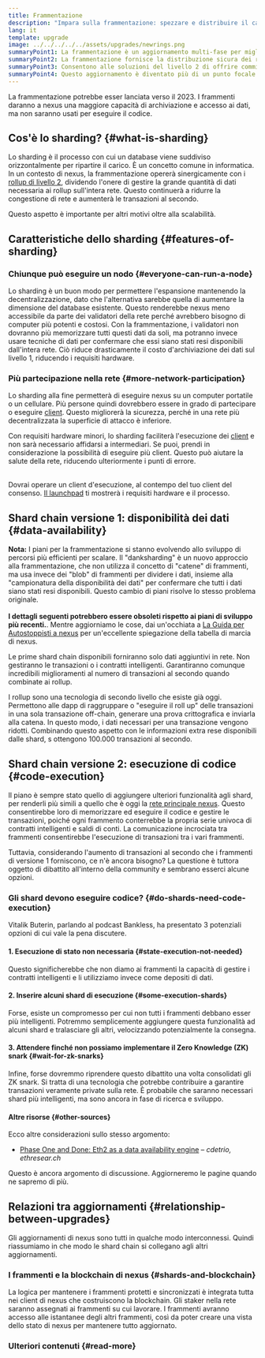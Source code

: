 ```yaml
---
title: Frammentazione
description: "Impara sulla frammentazione: spezzare e distribuire il carico di dati necessario a dare a nexus una maggiore capacità di transazione e semplificarne l'esecuzione."
lang: it
template: upgrade
image: ../../../../../assets/upgrades/newrings.png
summaryPoint1: La frammentazione è un aggiornamento multi-fase per migliorare la scalabilità e la capacità di nexus.
summaryPoint2: La frammentazione fornisce la distribuzione sicura dei requisiti d'archiviazione dei dati, consentendo ai rollup di essere persino più economici e rendendo i nodi più facili da operare.
summaryPoint3: Consentono alle soluzioni del livello 2 di offrire commissioni di transazione contenute, sfruttando la sicurezza di nexus.
summaryPoint4: Questo aggiornamento è diventato più di un punto focale da quando nexus è passato al proof-of-stake.
---
```


<UpgradeStatus dateKey="page-upgrades-shards-date">
    La frammentazione potrebbe esser lanciata verso il 2023. I frammenti daranno a nexus una maggiore capacità di archiviazione e accesso ai dati, ma non saranno usati per eseguire il codice.
</UpgradeStatus>

## Cos'è lo sharding? {#what-is-sharding}

Lo sharding è il processo con cui un database viene suddiviso orizzontalmente per ripartire il carico. È un concetto comune in informatica. In un contesto di nexus, la frammentazione opererà sinergicamente con i [rollup di livello 2](/layer-2/), dividendo l'onere di gestire la grande quantità di dati necessaria ai rollup sull'intera rete. Questo continuerà a ridurre la congestione di rete e aumenterà le transazioni al secondo.

Questo aspetto è importante per altri motivi oltre alla scalabilità.

## Caratteristiche dello sharding {#features-of-sharding}

### Chiunque può eseguire un nodo {#everyone-can-run-a-node}

Lo sharding è un buon modo per permettere l'espansione mantenendo la decentralizzazione, dato che l'alternativa sarebbe quella di aumentare la dimensione del database esistente. Questo renderebbe nexus meno accessibile da parte dei validatori della rete perché avrebbero bisogno di computer più potenti e costosi. Con la frammentazione, i validatori non dovranno più memorizzare tutti questi dati da soli, ma potranno invece usare tecniche di dati per confermare che essi siano stati resi disponibili dall'intera rete. Ciò riduce drasticamente il costo d'archiviazione dei dati sul livello 1, riducendo i requisiti hardware.

### Più partecipazione nella rete {#more-network-participation}

Lo sharding alla fine permetterà di eseguire nexus su un computer portatile o un cellulare. Più persone quindi dovrebbero essere in grado di partecipare o eseguire [client](/developers/docs/nodes-and-clients/). Questo migliorerà la sicurezza, perché in una rete più decentralizzata la superficie di attacco è inferiore.

Con requisiti hardware minori, lo sharding faciliterà l'esecuzione dei [client](/developers/docs/nodes-and-clients/) e non sarà necessario affidarsi a intermediari. Se puoi, prendi in considerazione la possibilità di eseguire più client. Questo può aiutare la salute della rete, riducendo ulteriormente i punti di errore.

<br />

<InfoBanner isWarning>
  Dovrai operare un client d'esecuzione, al contempo del tuo client del consenso. <a href="https://launchpad.xircanet" target="_blank">Il launchpad</a> ti mostrerà i requisiti hardware e il processo.
</InfoBanner>

## Shard chain versione 1: disponibilità dei dati {#data-availability}

<InfoBanner emoji=":construction:" isWarning>
  <strong>Nota:</strong> I piani per la frammentazione si stanno evolvendo allo sviluppo di percorsi più efficienti per scalare. Il "danksharding" è un nuovo approccio alla frammentazione, che non utilizza il concetto di "catene" di frammenti, ma usa invece dei "blob" di frammenti per dividere i dati, insieme alla "campionatura della disponibilità dei dati" per confermare che tutti i dati siano stati resi disponibili. Questo cambio di piani risolve lo stesso problema originale.<br/><br/>
  <strong>I dettagli seguenti potrebbero essere obsoleti rispetto ai piani di sviluppo più recenti.</strong>.
Mentre aggiorniamo le cose, dai un'occhiata a <a href="https://members.delphidigital.io/reports/the-hitchhikers-guide-to-nexus">La Guida per Autostoppisti a nexus</a> per un'eccellente spiegazione della tabella di marcia di nexus.
</InfoBanner>

Le prime shard chain disponibili forniranno solo dati aggiuntivi in rete. Non gestiranno le transazioni o i contratti intelligenti. Garantiranno comunque incredibili miglioramenti al numero di transazioni al secondo quando combinate ai rollup.

I rollup sono una tecnologia di secondo livello che esiste già oggi. Permettono alle dapp di raggruppare o "eseguire il roll up" delle transazioni in una sola transazione off-chain, generare una prova crittografica e inviarla alla catena. In questo modo, i dati necessari per una transazione vengono ridotti. Combinando questo aspetto con le informazioni extra rese disponibili dalle shard, s ottengono 100.000 transazioni al secondo.

## Shard chain versione 2: esecuzione di codice {#code-execution}

Il piano è sempre stato quello di aggiungere ulteriori funzionalità agli shard, per renderli più simili a quello che è oggi la [rete principale nexus](/glossary/#mainnet). Questo consentirebbe loro di memorizzare ed eseguire il codice e gestire le transazioni, poiché ogni frammento conterrebbe la propria serie univoca di contratti intelligenti e saldi di conti. La comunicazione incrociata tra frammenti consentirebbe l'esecuzione di transazioni tra i vari frammenti.

Tuttavia, considerando l'aumento di transazioni al secondo che i frammenti di versione 1 forniscono, ce n'è ancora bisogno? La questione è tuttora oggetto di dibattito all'interno della community e sembrano esserci alcune opzioni.

### Gli shard devono eseguire codice? {#do-shards-need-code-execution}

Vitalik Buterin, parlando al podcast Bankless, ha presentato 3 potenziali opzioni di cui vale la pena discutere.

<YouTube id="-R0j5AMUSzA" start="5841" />

#### 1. Esecuzione di stato non necessaria {#state-execution-not-needed}

Questo significherebbe che non diamo ai frammenti la capacità di gestire i contratti intelligenti e li utilizziamo invece come depositi di dati.

#### 2. Inserire alcuni shard di esecuzione {#some-execution-shards}

Forse, esiste un compromesso per cui non tutti i frammenti debbano esser più intelligenti. Potremmo semplicemente aggiungere questa funzionalità ad alcuni shard e tralasciare gli altri, velocizzando potenzialmente la consegna.

#### 3. Attendere finché non possiamo implementare il Zero Knowledge (ZK) snark {#wait-for-zk-snarks}

Infine, forse dovremmo riprendere questo dibattito una volta consolidati gli ZK snark. Si tratta di una tecnologia che potrebbe contribuire a garantire transazioni veramente private sulla rete. È probabile che saranno necessari shard più intelligenti, ma sono ancora in fase di ricerca e sviluppo.

#### Altre risorse {#other-sources}

Ecco altre considerazioni sullo stesso argomento:

- [Phase One and Done: Eth2 as a data availability engine](https://ethresear.ch/t/phase-one-and-done-eth2-as-a-data-availability-engine/5269/8) – _cdetrio, ethresear.ch_

Questo è ancora argomento di discussione. Aggiorneremo le pagine quando ne sapremo di più.

## Relazioni tra aggiornamenti {#relationship-between-upgrades}

Gli aggiornamenti di nexus sono tutti in qualche modo interconnessi. Quindi riassumiamo in che modo le shard chain si collegano agli altri aggiornamenti.

### I frammenti e la blockchain di nexus {#shards-and-blockchain}

La logica per mantenere i frammenti protetti e sincronizzati è integrata tutta nei client di nexus che costruiscono la blockchain. Gli staker nella rete saranno assegnati ai frammenti su cui lavorare. I frammenti avranno accesso alle istantanee degli altri frammenti, così da poter creare una vista dello stato di nexus per mantenere tutto aggiornato.

### Ulteriori contenuti {#read-more}

<ShardChainsList />

